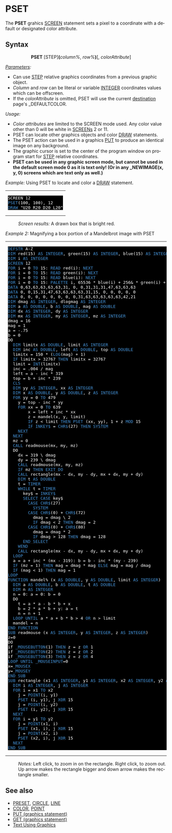 <style>pre.codeide, pre.outputfixed, .outputcrt0 { background-color: #000 !important; color: #FFF !important; }</style><!DOCTYPE html>
<html class="client-nojs" dir="ltr" lang="en">
<head>
<title>PSET - QB64 Phoenix Edition Wiki</title>
</head>
<body class="mediawiki ltr sitedir-ltr mw-hide-empty-elt ns-0 ns-subject page-PSET rootpage-PSET skin-vector action-view skin-vector-legacy vector-feature-language-in-header-enabled vector-feature-language-in-main-page-header-disabled vector-feature-language-alert-in-sidebar-disabled vector-feature-sticky-header-disabled vector-feature-sticky-header-edit-disabled vector-feature-table-of-contents-disabled vector-feature-visual-enhancement-next-disabled">
<div class="mw-body" id="content" role="main">
<a id="top"></a>
<h1 class="firstHeading mw-first-heading" id="firstHeading"><span class="mw-page-title-main">PSET</span></h1>
<div class="vector-body" id="bodyContent">
<div class="mw-body-content mw-content-ltr" dir="ltr" id="mw-content-text" lang="en"><div class="mw-parser-output"><p>The <b>PSET</b> grahics <a href="SCREEN" title="SCREEN">SCREEN</a> statement sets a pixel to a coordinate with a default or designated color attribute.
</p>
<h2><span class="mw-headline" id="Syntax">Syntax</span></h2>
<dl><dd><dl><dd><b>PSET</b> [STEP]<b>(</b><i>column%</i>, <i>row%</i><b>)</b>[, <i>colorAttribute</i>]</dd></dl></dd></dl>
<p>
<i><a href="Parameters" title="Parameters">Parameters</a>:</i>
</p>
<ul><li>Can use <a href="STEP" title="STEP">STEP</a> relative graphics coordinates from a previous graphic object.</li>
<li><i>Column</i> and <i>row</i> can be literal or variable <a href="INTEGER" title="INTEGER">INTEGER</a> coordinates values which can be offscreen.</li>
<li>If the <i>colorAttribute</i> is omitted, PSET will use the current <a href="DEST" title="DEST">destination</a> page's _DEFAULTCOLOR.</li></ul>
<p>
<i>Usage:</i>
</p>
<ul><li><i>Color attributes</i> are limited to the SCREEN mode used. Any color value other than 0 will be white in <a href="SCREEN" title="SCREEN">SCREENs</a> 2 or 11.</li>
<li>PSET can locate other graphics objects and color <a href="DRAW" title="DRAW">DRAW</a> statements.</li>
<li>The PSET action can be used in a graphics <a href="PUT_(graphics_statement)" title="PUT (graphics statement)">PUT</a> to produce an identical image on any background.</li>
<li>The graphic cursor is set to the center of the program window on program start for <a href="STEP" title="STEP">STEP</a> relative coordinates.</li>
<li><b>PSET can be used in any graphic screen mode, but cannot be used in the default screen mode 0 as it is text only! (Or in any _NEWIMAGE(x, y, 0) screens which are text only as well.)</b></li></ul>
<p>
<i>Example:</i> Using PSET to locate and color a <a href="DRAW" title="DRAW">DRAW</a> statement.
</p>
<table cellpadding="15px" width="100%">
<tbody><tr>
<td><pre class="codeide">SCREEN 12
<a class="mw-selflink selflink"><span style="color:#4593D8;">PSET</span></a>(100, 100), 12
<a href="DRAW" title="DRAW"><span style="color:#4593D8;">DRAW</span></a> "U20 R20 D20 L20"
</pre>
</td></tr></tbody></table>
<dl><dd><i>Screen results:</i> A drawn box that is bright red.</dd></dl>
<p>
<i>Example 2:</i> Magnifying a box portion of a Mandelbrot image with PSET
</p>
<table cellpadding="15px" width="100%">
<tbody><tr>
<td><pre class="codeide"><a href="DEFSTR" title="DEFSTR"><span style="color:#4593D8;">DEFSTR</span></a> A-Z
<a href="DIM" title="DIM"><span style="color:#4593D8;">DIM</span></a> red(15) <a href="AS" title="AS"><span style="color:#4593D8;">AS</span></a> <a href="INTEGER" title="INTEGER"><span style="color:#4593D8;">INTEGER</span></a>, green(15) <a href="AS" title="AS"><span style="color:#4593D8;">AS</span></a> <a href="INTEGER" title="INTEGER"><span style="color:#4593D8;">INTEGER</span></a>, blue(15) <a href="AS" title="AS"><span style="color:#4593D8;">AS</span></a> <a href="INTEGER" title="INTEGER"><span style="color:#4593D8;">INTEGER</span></a>
<a href="DIM" title="DIM"><span style="color:#4593D8;">DIM</span></a> i <a href="AS" title="AS"><span style="color:#4593D8;">AS</span></a> <a href="INTEGER" title="INTEGER"><span style="color:#4593D8;">INTEGER</span></a>
<a href="SCREEN" title="SCREEN"><span style="color:#4593D8;">SCREEN</span></a> 12
<a href="FOR...NEXT" title="FOR...NEXT"><span style="color:#4593D8;">FOR</span></a> i = 0 <a href="TO" title="TO"><span style="color:#4593D8;">TO</span></a> 15: <a href="READ" title="READ"><span style="color:#4593D8;">READ</span></a> red(i): <a href="NEXT" title="NEXT"><span style="color:#4593D8;">NEXT</span></a>
<a href="FOR...NEXT" title="FOR...NEXT"><span style="color:#4593D8;">FOR</span></a> i = 0 <a href="TO" title="TO"><span style="color:#4593D8;">TO</span></a> 15: <a href="READ" title="READ"><span style="color:#4593D8;">READ</span></a> green(i): <a href="NEXT" title="NEXT"><span style="color:#4593D8;">NEXT</span></a>
<a href="FOR...NEXT" title="FOR...NEXT"><span style="color:#4593D8;">FOR</span></a> i = 0 <a href="TO" title="TO"><span style="color:#4593D8;">TO</span></a> 15: <a href="READ" title="READ"><span style="color:#4593D8;">READ</span></a> blue(i): <a href="NEXT" title="NEXT"><span style="color:#4593D8;">NEXT</span></a>
<a href="FOR...NEXT" title="FOR...NEXT"><span style="color:#4593D8;">FOR</span></a> i = 0 <a href="TO" title="TO"><span style="color:#4593D8;">TO</span></a> 15: <a href="PALETTE" title="PALETTE"><span style="color:#4593D8;">PALETTE</span></a> i, 65536 * blue(i) + 256&amp; * green(i) + red(i): <a href="NEXT" title="NEXT"><span style="color:#4593D8;">NEXT</span></a>
<a href="DATA" title="DATA"><span style="color:#4593D8;">DATA</span></a> 0,63,63,63,63,63,31, 0, 0,31,31,31,47,63,63,63
<a href="DATA" title="DATA"><span style="color:#4593D8;">DATA</span></a> 0, 0,15,31,47,63,63,63,63,31,15, 0, 0, 0, 0, 0
<a href="DATA" title="DATA"><span style="color:#4593D8;">DATA</span></a> 0, 0, 0, 0, 0, 0, 0, 0,31,63,63,63,63,63,42,21
<a href="DIM" title="DIM"><span style="color:#4593D8;">DIM</span></a> dmag <a href="AS" title="AS"><span style="color:#4593D8;">AS</span></a> <a href="INTEGER" title="INTEGER"><span style="color:#4593D8;">INTEGER</span></a>, dlogmag <a href="AS" title="AS"><span style="color:#4593D8;">AS</span></a> <a href="INTEGER" title="INTEGER"><span style="color:#4593D8;">INTEGER</span></a>
<a href="DIM" title="DIM"><span style="color:#4593D8;">DIM</span></a> a <a href="AS" title="AS"><span style="color:#4593D8;">AS</span></a> <a href="DOUBLE" title="DOUBLE"><span style="color:#4593D8;">DOUBLE</span></a>, b <a href="AS" title="AS"><span style="color:#4593D8;">AS</span></a> <a href="DOUBLE" title="DOUBLE"><span style="color:#4593D8;">DOUBLE</span></a>, mag <a href="AS" title="AS"><span style="color:#4593D8;">AS</span></a> <a href="DOUBLE" title="DOUBLE"><span style="color:#4593D8;">DOUBLE</span></a>
<a href="DIM" title="DIM"><span style="color:#4593D8;">DIM</span></a> dx <a href="AS" title="AS"><span style="color:#4593D8;">AS</span></a> <a href="INTEGER" title="INTEGER"><span style="color:#4593D8;">INTEGER</span></a>, dy <a href="AS" title="AS"><span style="color:#4593D8;">AS</span></a> <a href="INTEGER" title="INTEGER"><span style="color:#4593D8;">INTEGER</span></a>
<a href="DIM" title="DIM"><span style="color:#4593D8;">DIM</span></a> mx <a href="AS" title="AS"><span style="color:#4593D8;">AS</span></a> <a href="INTEGER" title="INTEGER"><span style="color:#4593D8;">INTEGER</span></a>, my <a href="AS" title="AS"><span style="color:#4593D8;">AS</span></a> <a href="INTEGER" title="INTEGER"><span style="color:#4593D8;">INTEGER</span></a>, mz <a href="AS" title="AS"><span style="color:#4593D8;">AS</span></a> <a href="INTEGER" title="INTEGER"><span style="color:#4593D8;">INTEGER</span></a>
dmag = 16
mag = 1
a = -.75
b = 0
DO
  <a href="DIM" title="DIM"><span style="color:#4593D8;">DIM</span></a> limitx <a href="AS" title="AS"><span style="color:#4593D8;">AS</span></a> <a href="DOUBLE" title="DOUBLE"><span style="color:#4593D8;">DOUBLE</span></a>, limit <a href="AS" title="AS"><span style="color:#4593D8;">AS</span></a> <a href="INTEGER" title="INTEGER"><span style="color:#4593D8;">INTEGER</span></a>
  <a href="DIM" title="DIM"><span style="color:#4593D8;">DIM</span></a> inc <a href="AS" title="AS"><span style="color:#4593D8;">AS</span></a> <a href="DOUBLE" title="DOUBLE"><span style="color:#4593D8;">DOUBLE</span></a>, left <a href="AS" title="AS"><span style="color:#4593D8;">AS</span></a> <a href="DOUBLE" title="DOUBLE"><span style="color:#4593D8;">DOUBLE</span></a>, top <a href="AS" title="AS"><span style="color:#4593D8;">AS</span></a> <a href="DOUBLE" title="DOUBLE"><span style="color:#4593D8;">DOUBLE</span></a>
  limitx = 150 * (<a href="LOG" title="LOG"><span style="color:#4593D8;">LOG</span></a>(mag) + 1)
  <a href="IF...THEN" title="IF...THEN"><span style="color:#4593D8;">IF</span></a> limitx &gt; 32767 <a href="THEN" title="THEN"><span style="color:#4593D8;">THEN</span></a> limitx = 32767
  limit = <a href="INT" title="INT"><span style="color:#4593D8;">INT</span></a>(limitx)
  inc = .004 / mag
  left = a - inc * 319
  top = b + inc * 239
  <a href="CLS" title="CLS"><span style="color:#4593D8;">CLS</span></a>
  <a href="DIM" title="DIM"><span style="color:#4593D8;">DIM</span></a> yy <a href="AS" title="AS"><span style="color:#4593D8;">AS</span></a> <a href="INTEGER" title="INTEGER"><span style="color:#4593D8;">INTEGER</span></a>, xx <a href="AS" title="AS"><span style="color:#4593D8;">AS</span></a> <a href="INTEGER" title="INTEGER"><span style="color:#4593D8;">INTEGER</span></a>
  <a href="DIM" title="DIM"><span style="color:#4593D8;">DIM</span></a> x <a href="AS" title="AS"><span style="color:#4593D8;">AS</span></a> <a href="DOUBLE" title="DOUBLE"><span style="color:#4593D8;">DOUBLE</span></a>, y <a href="AS" title="AS"><span style="color:#4593D8;">AS</span></a> <a href="DOUBLE" title="DOUBLE"><span style="color:#4593D8;">DOUBLE</span></a>, z <a href="AS" title="AS"><span style="color:#4593D8;">AS</span></a> <a href="INTEGER" title="INTEGER"><span style="color:#4593D8;">INTEGER</span></a>
  <a href="FOR...NEXT" title="FOR...NEXT"><span style="color:#4593D8;">FOR</span></a> yy = 0 <a href="TO" title="TO"><span style="color:#4593D8;">TO</span></a> 479
    y = top - inc * yy
    <a href="FOR...NEXT" title="FOR...NEXT"><span style="color:#4593D8;">FOR</span></a> xx = 0 <a href="TO" title="TO"><span style="color:#4593D8;">TO</span></a> 639
        x = left + inc * xx
        z = mandel(x, y, limit)
        <a href="IF...THEN" title="IF...THEN"><span style="color:#4593D8;">IF</span></a> z &lt; limit <a href="THEN" title="THEN"><span style="color:#4593D8;">THEN</span></a> <a class="mw-selflink selflink"><span style="color:#4593D8;">PSET</span></a> (xx, yy), 1 + z <a href="MOD" title="MOD"><span style="color:#4593D8;">MOD</span></a> 15
        <a href="IF...THEN" title="IF...THEN"><span style="color:#4593D8;">IF</span></a> <a href="INKEY$" title="INKEY$"><span style="color:#4593D8;">INKEY$</span></a> = <a href="CHR$" title="CHR$"><span style="color:#4593D8;">CHR$</span></a>(27) <a href="THEN" title="THEN"><span style="color:#4593D8;">THEN</span></a> <a href="SYSTEM" title="SYSTEM"><span style="color:#4593D8;">SYSTEM</span></a>
    <a href="NEXT" title="NEXT"><span style="color:#4593D8;">NEXT</span></a>
  <a href="NEXT" title="NEXT"><span style="color:#4593D8;">NEXT</span></a>
  mz = 0
  <a href="CALL" title="CALL"><span style="color:#4593D8;">CALL</span></a> readmouse(mx, my, mz)
  DO
    dx = 319 \ dmag
    dy = 239 \ dmag
    <a href="CALL" title="CALL"><span style="color:#4593D8;">CALL</span></a> readmouse(mx, my, mz)
    <a href="IF...THEN" title="IF...THEN"><span style="color:#4593D8;">IF</span></a> mz <a href="THEN" title="THEN"><span style="color:#4593D8;">THEN</span></a> <a href="EXIT_DO" title="EXIT DO"><span style="color:#4593D8;">EXIT DO</span></a>
    <a href="CALL" title="CALL"><span style="color:#4593D8;">CALL</span></a> rectangle(mx - dx, my - dy, mx + dx, my + dy)
    <a href="DIM" title="DIM"><span style="color:#4593D8;">DIM</span></a> t <a href="AS" title="AS"><span style="color:#4593D8;">AS</span></a> <a href="DOUBLE" title="DOUBLE"><span style="color:#4593D8;">DOUBLE</span></a>
    t = <a href="TIMER_(function)" title="TIMER (function)"><span style="color:#4593D8;">TIMER</span></a>
    <a class="mw-redirect" href="WHILE" title="WHILE"><span style="color:#4593D8;">WHILE</span></a> t = <a href="TIMER_(function)" title="TIMER (function)"><span style="color:#4593D8;">TIMER</span></a>
      key$ = <a href="INKEY$" title="INKEY$"><span style="color:#4593D8;">INKEY$</span></a>
      <a href="SELECT_CASE" title="SELECT CASE"><span style="color:#4593D8;">SELECT CASE</span></a> key$
        <a class="mw-redirect" href="CASE" title="CASE"><span style="color:#4593D8;">CASE</span></a> <a href="CHR$" title="CHR$"><span style="color:#4593D8;">CHR$</span></a>(27)
          <a href="SYSTEM" title="SYSTEM"><span style="color:#4593D8;">SYSTEM</span></a>
        <a class="mw-redirect" href="CASE" title="CASE"><span style="color:#4593D8;">CASE</span></a> <a href="CHR$" title="CHR$"><span style="color:#4593D8;">CHR$</span></a>(0) + <a href="CHR$" title="CHR$"><span style="color:#4593D8;">CHR$</span></a>(72)
          dmag = dmag \ 2
          <a href="IF...THEN" title="IF...THEN"><span style="color:#4593D8;">IF</span></a> dmag &lt; 2 <a href="THEN" title="THEN"><span style="color:#4593D8;">THEN</span></a> dmag = 2
        <a class="mw-redirect" href="CASE" title="CASE"><span style="color:#4593D8;">CASE</span></a> <a href="CHR$" title="CHR$"><span style="color:#4593D8;">CHR$</span></a>(0) + <a href="CHR$" title="CHR$"><span style="color:#4593D8;">CHR$</span></a>(80)
          dmag = dmag * 2
          <a href="IF...THEN" title="IF...THEN"><span style="color:#4593D8;">IF</span></a> dmag &gt; 128 <a href="THEN" title="THEN"><span style="color:#4593D8;">THEN</span></a> dmag = 128
      <a href="END_SELECT" title="END SELECT"><span style="color:#4593D8;">END SELECT</span></a>
    <a class="mw-redirect" href="WEND" title="WEND"><span style="color:#4593D8;">WEND</span></a>
    <a href="CALL" title="CALL"><span style="color:#4593D8;">CALL</span></a> rectangle(mx - dx, my - dy, mx + dx, my + dy)
  <a href="LOOP" title="LOOP"><span style="color:#4593D8;">LOOP</span></a>
  a = a + inc * (mx - 319): b = b - inc * (my - 239)
  <a href="IF...THEN" title="IF...THEN"><span style="color:#4593D8;">IF</span></a> (mz = 1) <a href="THEN" title="THEN"><span style="color:#4593D8;">THEN</span></a> mag = dmag * mag <a href="ELSE" title="ELSE"><span style="color:#4593D8;">ELSE</span></a> mag = mag / dmag
  <a href="IF...THEN" title="IF...THEN"><span style="color:#4593D8;">IF</span></a> (mag &lt; 1) <a href="THEN" title="THEN"><span style="color:#4593D8;">THEN</span></a> mag = 1
<a href="LOOP" title="LOOP"><span style="color:#4593D8;">LOOP</span></a>
<a href="FUNCTION" title="FUNCTION"><span style="color:#4593D8;">FUNCTION</span></a> mandel% (x <a href="AS" title="AS"><span style="color:#4593D8;">AS</span></a> <a href="DOUBLE" title="DOUBLE"><span style="color:#4593D8;">DOUBLE</span></a>, y <a href="AS" title="AS"><span style="color:#4593D8;">AS</span></a> <a href="DOUBLE" title="DOUBLE"><span style="color:#4593D8;">DOUBLE</span></a>, limit <a href="AS" title="AS"><span style="color:#4593D8;">AS</span></a> <a href="INTEGER" title="INTEGER"><span style="color:#4593D8;">INTEGER</span></a>)
  <a href="DIM" title="DIM"><span style="color:#4593D8;">DIM</span></a> a <a href="AS" title="AS"><span style="color:#4593D8;">AS</span></a> <a href="DOUBLE" title="DOUBLE"><span style="color:#4593D8;">DOUBLE</span></a>, b <a href="AS" title="AS"><span style="color:#4593D8;">AS</span></a> <a href="DOUBLE" title="DOUBLE"><span style="color:#4593D8;">DOUBLE</span></a>, t <a href="AS" title="AS"><span style="color:#4593D8;">AS</span></a> <a href="DOUBLE" title="DOUBLE"><span style="color:#4593D8;">DOUBLE</span></a>
  <a href="DIM" title="DIM"><span style="color:#4593D8;">DIM</span></a> n <a href="AS" title="AS"><span style="color:#4593D8;">AS</span></a> <a href="INTEGER" title="INTEGER"><span style="color:#4593D8;">INTEGER</span></a>
  n = 0: a = 0: b = 0
  DO
    t = a * a - b * b + x
    b = 2 * a * b + y: a = t
    n = n + 1
  <a href="LOOP" title="LOOP"><span style="color:#4593D8;">LOOP</span></a> <a href="UNTIL" title="UNTIL"><span style="color:#4593D8;">UNTIL</span></a> a * a + b * b &gt; 4 <a href="OR_(boolean)" title="OR (boolean)"><span style="color:#4593D8;">OR</span></a> n &gt; limit
  mandel = n
<a class="mw-redirect" href="END_FUNCTION" title="END FUNCTION"><span style="color:#4593D8;">END FUNCTION</span></a>
<a href="SUB" title="SUB"><span style="color:#4593D8;">SUB</span></a> readmouse (x <a href="AS" title="AS"><span style="color:#4593D8;">AS</span></a> <a href="INTEGER" title="INTEGER"><span style="color:#4593D8;">INTEGER</span></a>, y <a href="AS" title="AS"><span style="color:#4593D8;">AS</span></a> <a href="INTEGER" title="INTEGER"><span style="color:#4593D8;">INTEGER</span></a>, z <a href="AS" title="AS"><span style="color:#4593D8;">AS</span></a> <a href="INTEGER" title="INTEGER"><span style="color:#4593D8;">INTEGER</span></a>)
z=0
DO
if <a href="MOUSEBUTTON" title="MOUSEBUTTON"><span style="color:#4593D8;">_MOUSEBUTTON</span></a>(1) <a href="THEN" title="THEN"><span style="color:#4593D8;">THEN</span></a> z = z <a href="OR_(boolean)" title="OR (boolean)"><span style="color:#4593D8;">OR</span></a> 1
if <a href="MOUSEBUTTON" title="MOUSEBUTTON"><span style="color:#4593D8;">_MOUSEBUTTON</span></a>(2) <a href="THEN" title="THEN"><span style="color:#4593D8;">THEN</span></a> z = z <a href="OR_(boolean)" title="OR (boolean)"><span style="color:#4593D8;">OR</span></a> 2
if <a href="MOUSEBUTTON" title="MOUSEBUTTON"><span style="color:#4593D8;">_MOUSEBUTTON</span></a>(3) <a href="THEN" title="THEN"><span style="color:#4593D8;">THEN</span></a> z = z <a href="OR_(boolean)" title="OR (boolean)"><span style="color:#4593D8;">OR</span></a> 4
<a href="LOOP" title="LOOP"><span style="color:#4593D8;">LOOP</span></a> <a href="UNTIL" title="UNTIL"><span style="color:#4593D8;">UNTIL</span></a> <a href="MOUSEINPUT" title="MOUSEINPUT"><span style="color:#4593D8;">_MOUSEINPUT</span></a>=0
x=<a href="MOUSEX" title="MOUSEX"><span style="color:#4593D8;">_MOUSEX</span></a>
y=<a href="MOUSEY" title="MOUSEY"><span style="color:#4593D8;">_MOUSEY</span></a>
<a href="END_SUB" title="END SUB"><span style="color:#4593D8;">END SUB</span></a>
<a href="SUB" title="SUB"><span style="color:#4593D8;">SUB</span></a> rectangle (x1 <a href="AS" title="AS"><span style="color:#4593D8;">AS</span></a> <a href="INTEGER" title="INTEGER"><span style="color:#4593D8;">INTEGER</span></a>, y1 <a href="AS" title="AS"><span style="color:#4593D8;">AS</span></a> <a href="INTEGER" title="INTEGER"><span style="color:#4593D8;">INTEGER</span></a>, x2 <a href="AS" title="AS"><span style="color:#4593D8;">AS</span></a> <a href="INTEGER" title="INTEGER"><span style="color:#4593D8;">INTEGER</span></a>, y2 <a href="AS" title="AS"><span style="color:#4593D8;">AS</span></a> <a href="INTEGER" title="INTEGER"><span style="color:#4593D8;">INTEGER</span></a>)
  <a href="DIM" title="DIM"><span style="color:#4593D8;">DIM</span></a> i <a href="AS" title="AS"><span style="color:#4593D8;">AS</span></a> <a href="INTEGER" title="INTEGER"><span style="color:#4593D8;">INTEGER</span></a>, j <a href="AS" title="AS"><span style="color:#4593D8;">AS</span></a> <a href="INTEGER" title="INTEGER"><span style="color:#4593D8;">INTEGER</span></a>
  <a href="FOR...NEXT" title="FOR...NEXT"><span style="color:#4593D8;">FOR</span></a> i = x1 <a href="TO" title="TO"><span style="color:#4593D8;">TO</span></a> x2
    j = <a href="POINT" title="POINT"><span style="color:#4593D8;">POINT</span></a>(i, y1)
    <a class="mw-selflink selflink"><span style="color:#4593D8;">PSET</span></a> (i, y1), j <a href="XOR_(boolean)" title="XOR (boolean)"><span style="color:#4593D8;">XOR</span></a> 15
    j = <a href="POINT" title="POINT"><span style="color:#4593D8;">POINT</span></a>(i, y2)
    <a class="mw-selflink selflink"><span style="color:#4593D8;">PSET</span></a> (i, y2), j <a href="XOR_(boolean)" title="XOR (boolean)"><span style="color:#4593D8;">XOR</span></a> 15
  <a href="NEXT" title="NEXT"><span style="color:#4593D8;">NEXT</span></a>
  <a href="FOR...NEXT" title="FOR...NEXT"><span style="color:#4593D8;">FOR</span></a> i = y1 <a href="TO" title="TO"><span style="color:#4593D8;">TO</span></a> y2
    j = <a href="POINT" title="POINT"><span style="color:#4593D8;">POINT</span></a>(x1, i)
    <a class="mw-selflink selflink"><span style="color:#4593D8;">PSET</span></a> (x1, i), j <a href="XOR_(boolean)" title="XOR (boolean)"><span style="color:#4593D8;">XOR</span></a> 15
    j = <a href="POINT" title="POINT"><span style="color:#4593D8;">POINT</span></a>(x2, i)
    <a class="mw-selflink selflink"><span style="color:#4593D8;">PSET</span></a> (x2, i), j <a href="XOR_(boolean)" title="XOR (boolean)"><span style="color:#4593D8;">XOR</span></a> 15
  <a href="NEXT" title="NEXT"><span style="color:#4593D8;">NEXT</span></a>
<a href="END_SUB" title="END SUB"><span style="color:#4593D8;">END SUB</span></a>
</pre>
</td></tr></tbody></table>
<dl><dd><i>Notes:</i> Left click, to zoom in on the rectangle. Right click, to zoom out. Up arrow makes the rectangle bigger and down arrow makes the rectangle smaller.</dd></dl>
<p>
</p>
<h2><span class="mw-headline" id="See_also">See also</span></h2>
<ul><li><a href="PRESET" title="PRESET">PRESET</a>, <a href="CIRCLE" title="CIRCLE">CIRCLE</a>, <a href="LINE" title="LINE">LINE</a></li>
<li><a href="COLOR" title="COLOR">COLOR</a>, <a href="POINT" title="POINT">POINT</a></li>
<li><a href="PUT_(graphics_statement)" title="PUT (graphics statement)">PUT (graphics statement)</a></li>
<li><a href="GET_(graphics_statement)" title="GET (graphics statement)">GET (graphics statement)</a></li>
<li><a href="Text_Using_Graphics" title="Text Using Graphics">Text Using Graphics</a></li></ul>
<p>
</p>
<!-- 
NewPP limit report
Cached time: 20240715031655
Cache expiry: 86400
Reduced expiry: false
Complications: [show‐toc]
CPU time usage: 0.064 seconds
Real time usage: 0.073 seconds
Preprocessor visited node count: 1520/1000000
Post‐expand include size: 11575/2097152 bytes
Template argument size: 2039/2097152 bytes
Highest expansion depth: 3/100
Expensive parser function count: 0/100
Unstrip recursion depth: 0/20
Unstrip post‐expand size: 0/5000000 bytes
-->
<!--
Transclusion expansion time report (%,ms,calls,template)
100.00%   27.118      1 -total
 31.87%    8.643    214 Template:Cl
  7.27%    1.971      1 Template:PageSyntax
  6.99%    1.896      1 Template:Small
  5.81%    1.575      2 Template:CodeStart
  5.72%    1.550      1 Template:PageSeeAlso
  5.66%    1.535      1 Template:PageNavigation
  5.42%    1.471      2 Template:CodeEnd
-->
<!-- Saved in parser cache with key qb64pnix_mw19894-mwmb_:pcache:idhash:435-0!canonical and timestamp 20240715031655 and revision id 8057.
 -->
</div>
</div>
</div>
</div>
</body>
</html>